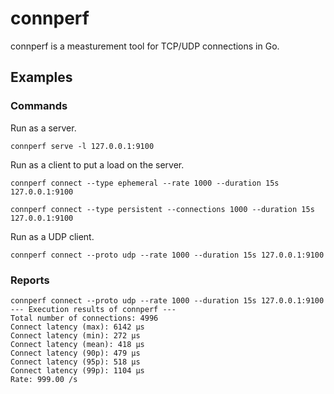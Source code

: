 # connperf

connperf is a measturement tool for TCP/UDP connections in Go.

## Examples

### Commands

Run as a server.

```shell
connperf serve -l 127.0.0.1:9100
```

Run as a client to put a load on the server.

```shell
connperf connect --type ephemeral --rate 1000 --duration 15s 127.0.0.1:9100
```

```shell
connperf connect --type persistent --connections 1000 --duration 15s 127.0.0.1:9100
```

Run as a UDP client.

```shell
connperf connect --proto udp --rate 1000 --duration 15s 127.0.0.1:9100
```

### Reports

```shell
connperf connect --proto udp --rate 1000 --duration 15s 127.0.0.1:9100
--- Execution results of connperf ---
Total number of connections: 4996
Connect latency (max): 6142 µs
Connect latency (min): 272 µs
Connect latency (mean): 418 µs
Connect latency (90p): 479 µs
Connect latency (95p): 518 µs
Connect latency (99p): 1104 µs
Rate: 999.00 /s
```

